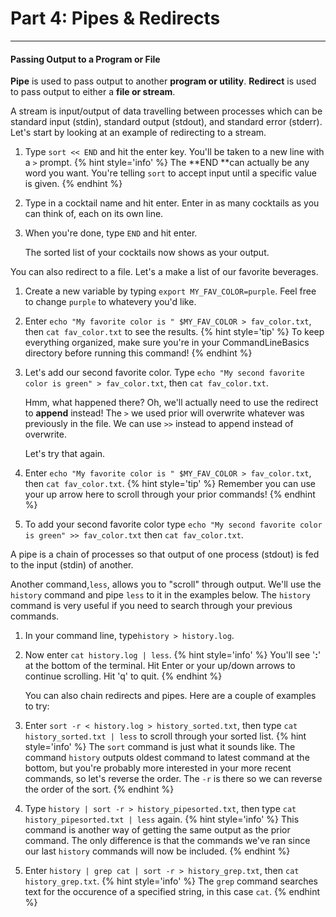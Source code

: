 # Part 4: Pipes & Redirects

---

#### Passing Output to a Program or File

**Pipe** is used to pass output to another **program or utility**. **Redirect** is used to pass output to either a **file or stream**.

A stream is input/output of data travelling between processes which can be standard input \(stdin\), standard output \(stdout\), and standard error \(stderr\). Let's start by looking at an example of redirecting to a stream.

1. Type `sort << END` and hit the enter key. You'll be taken to a new line with a `>` prompt.
    {% hint style='info' %}
The **END **can actually be any word you want. You're telling `sort` to accept input until a specific value is given.
    {% endhint %}

2. Type in a cocktail name and hit enter. Enter in as many cocktails as you can think of, each on its own line.

3. When you're done, type `END` and hit enter.

    The sorted list of your cocktails now shows as your output.

You can also redirect to a file. Let's a make a list of our favorite beverages.

1. Create a new variable by typing `export MY_FAV_COLOR=purple`. Feel free to change `purple` to whatevery you'd like.

2. Enter `echo "My favorite color is " $MY_FAV_COLOR > fav_color.txt`, then `cat fav_color.txt` to see the results.
    {% hint style='tip' %}
To keep everything organized, make sure you're in your CommandLineBasics directory before running this command!
    {% endhint %}

3. Let's add our second favorite color. Type `echo "My second favorite color is green" > fav_color.txt`, then `cat fav_color.txt`.

    Hmm, what happened there? Oh, we'll actually need to use the redirect to **append** instead! The `>` we used prior will overwrite whatever was previously in the file. We can use `>>` instead to append instead of overwrite.

    Let's try that again.

4. Enter `echo "My favorite color is " $MY_FAV_COLOR > fav_color.txt`, then `cat fav_color.txt`.
    {% hint style='tip' %}
Remember you can use your up arrow here to scroll through your prior commands!
    {% endhint %}

5. To add your second favorite color type `echo "My second favorite color is green" >> fav_color.txt` then `cat fav_color.txt`.

A pipe is a chain of processes so that output of one process \(stdout\) is fed to the input \(stdin\) of another.

Another command,`less`, allows you to "scroll" through output. We'll use the `history` command and pipe `less` to it in the examples below. The `history` command is very useful if you need to search through your previous commands.

1. In your command line, type`history > history.log`.
2. Now enter `cat history.log | less`.
    {% hint style='info' %}
You'll see '**:**' at the bottom of the terminal. Hit Enter or your up/down arrows to continue scrolling. Hit 'q' to quit.
    {% endhint %}

    You can also chain redirects and pipes. Here are a couple of examples to try:

3. Enter `sort -r < history.log > history_sorted.txt`, then type `cat history_sorted.txt | less` to scroll through your sorted list.
    {% hint style='info' %}
The `sort` command is just what it sounds like. The command `history` outputs oldest command to latest command at the bottom, but you're probably more interested in your more recent commands, so let's reverse the order. The `-r` is there so we can reverse the order of the sort.
    {% endhint %}

4. Type `history | sort -r > history_pipesorted.txt`, then type `cat history_pipesorted.txt | less` again.
    {% hint style='info' %}
This command is another way of getting the same output as the prior command. The only difference is that the commands we've ran since our last `history` commands will now be included.
    {% endhint %}

5. Enter `history | grep cat | sort -r > history_grep.txt`, then `cat history_grep.txt`.
    {% hint style='info' %}
The `grep` command searches text for the occurence of a specified string, in this case `cat`.
    {% endhint %}
